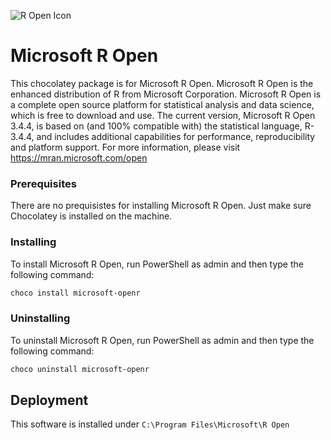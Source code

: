 ﻿![R Open Icon](https://mran.microsoft.com/assets/img/ClarkHead.png)
# Microsoft R Open

This chocolatey package is for Microsoft R Open.
Microsoft R Open is the enhanced distribution of R from Microsoft Corporation. Microsoft R Open is a complete open source platform for statistical analysis and data science, which is free to download and use. The current version, Microsoft R Open 3.4.4, is based on (and 100% compatible with) the statistical language, R-3.4.4, and includes additional capabilities for performance, reproducibility and platform support. For more information, please visit https://mran.microsoft.com/open

### Prerequisites

There are no prequisistes for installing Microsoft R Open. Just make sure Chocolatey is installed on the machine.

### Installing

To install Microsoft R Open, run PowerShell as admin and then type the following command:

```powershell
choco install microsoft-openr
```

### Uninstalling

To uninstall Microsoft R Open, run PowerShell as admin and then type the following command:

```powershell
choco uninstall microsoft-openr
```

## Deployment
This software is installed under `C:\Program Files\Microsoft\R Open`
